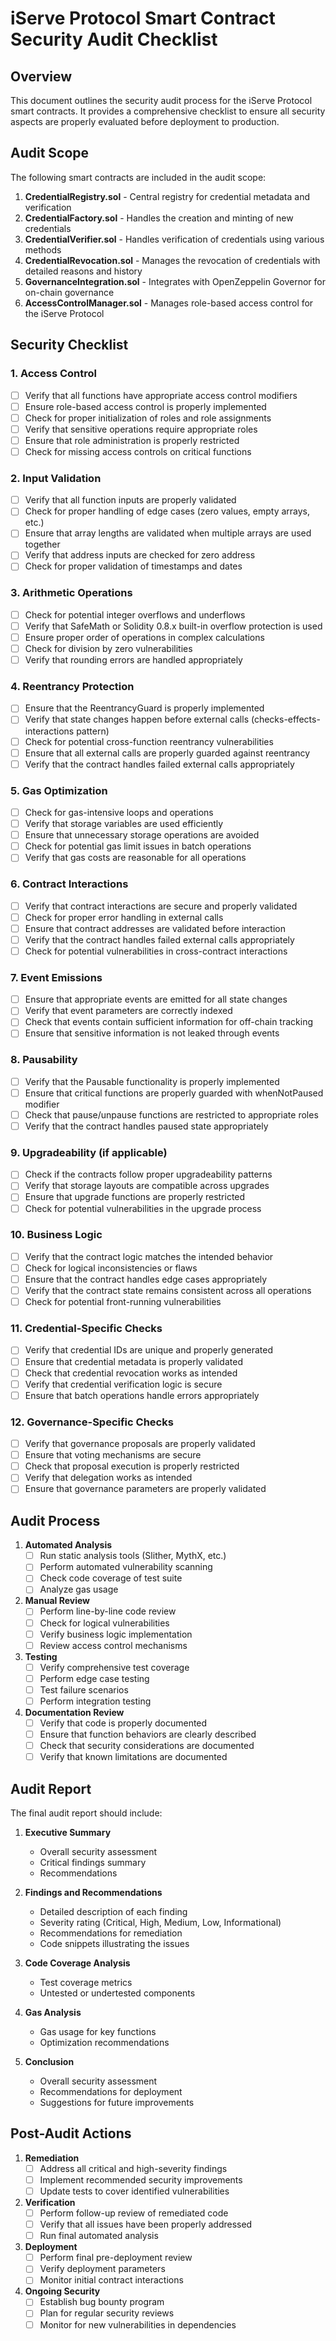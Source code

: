 # iServe Protocol Smart Contract Security Audit Checklist

## Overview
This document outlines the security audit process for the iServe Protocol smart contracts. It provides a comprehensive checklist to ensure all security aspects are properly evaluated before deployment to production.

## Audit Scope

The following smart contracts are included in the audit scope:

1. **CredentialRegistry.sol** - Central registry for credential metadata and verification
2. **CredentialFactory.sol** - Handles the creation and minting of new credentials
3. **CredentialVerifier.sol** - Handles verification of credentials using various methods
4. **CredentialRevocation.sol** - Manages the revocation of credentials with detailed reasons and history
5. **GovernanceIntegration.sol** - Integrates with OpenZeppelin Governor for on-chain governance
6. **AccessControlManager.sol** - Manages role-based access control for the iServe Protocol

## Security Checklist

### 1. Access Control
- [ ] Verify that all functions have appropriate access control modifiers
- [ ] Ensure role-based access control is properly implemented
- [ ] Check for proper initialization of roles and role assignments
- [ ] Verify that sensitive operations require appropriate roles
- [ ] Ensure that role administration is properly restricted
- [ ] Check for missing access controls on critical functions

### 2. Input Validation
- [ ] Verify that all function inputs are properly validated
- [ ] Check for proper handling of edge cases (zero values, empty arrays, etc.)
- [ ] Ensure that array lengths are validated when multiple arrays are used together
- [ ] Verify that address inputs are checked for zero address
- [ ] Check for proper validation of timestamps and dates

### 3. Arithmetic Operations
- [ ] Check for potential integer overflows and underflows
- [ ] Verify that SafeMath or Solidity 0.8.x built-in overflow protection is used
- [ ] Ensure proper order of operations in complex calculations
- [ ] Check for division by zero vulnerabilities
- [ ] Verify that rounding errors are handled appropriately

### 4. Reentrancy Protection
- [ ] Ensure that the ReentrancyGuard is properly implemented
- [ ] Verify that state changes happen before external calls (checks-effects-interactions pattern)
- [ ] Check for potential cross-function reentrancy vulnerabilities
- [ ] Ensure that all external calls are properly guarded against reentrancy
- [ ] Verify that the contract handles failed external calls appropriately

### 5. Gas Optimization
- [ ] Check for gas-intensive loops and operations
- [ ] Verify that storage variables are used efficiently
- [ ] Ensure that unnecessary storage operations are avoided
- [ ] Check for potential gas limit issues in batch operations
- [ ] Verify that gas costs are reasonable for all operations

### 6. Contract Interactions
- [ ] Verify that contract interactions are secure and properly validated
- [ ] Check for proper error handling in external calls
- [ ] Ensure that contract addresses are validated before interaction
- [ ] Verify that the contract handles failed external calls appropriately
- [ ] Check for potential vulnerabilities in cross-contract interactions

### 7. Event Emissions
- [ ] Ensure that appropriate events are emitted for all state changes
- [ ] Verify that event parameters are correctly indexed
- [ ] Check that events contain sufficient information for off-chain tracking
- [ ] Ensure that sensitive information is not leaked through events

### 8. Pausability
- [ ] Verify that the Pausable functionality is properly implemented
- [ ] Ensure that critical functions are properly guarded with whenNotPaused modifier
- [ ] Check that pause/unpause functions are restricted to appropriate roles
- [ ] Verify that the contract handles paused state appropriately

### 9. Upgradeability (if applicable)
- [ ] Check if the contracts follow proper upgradeability patterns
- [ ] Verify that storage layouts are compatible across upgrades
- [ ] Ensure that upgrade functions are properly restricted
- [ ] Check for potential vulnerabilities in the upgrade process

### 10. Business Logic
- [ ] Verify that the contract logic matches the intended behavior
- [ ] Check for logical inconsistencies or flaws
- [ ] Ensure that the contract handles edge cases appropriately
- [ ] Verify that the contract state remains consistent across all operations
- [ ] Check for potential front-running vulnerabilities

### 11. Credential-Specific Checks
- [ ] Verify that credential IDs are unique and properly generated
- [ ] Ensure that credential metadata is properly validated
- [ ] Check that credential revocation works as intended
- [ ] Verify that credential verification logic is secure
- [ ] Ensure that batch operations handle errors appropriately

### 12. Governance-Specific Checks
- [ ] Verify that governance proposals are properly validated
- [ ] Ensure that voting mechanisms are secure
- [ ] Check that proposal execution is properly restricted
- [ ] Verify that delegation works as intended
- [ ] Ensure that governance parameters are properly validated

## Audit Process

1. **Automated Analysis**
   - [ ] Run static analysis tools (Slither, MythX, etc.)
   - [ ] Perform automated vulnerability scanning
   - [ ] Check code coverage of test suite
   - [ ] Analyze gas usage

2. **Manual Review**
   - [ ] Perform line-by-line code review
   - [ ] Check for logical vulnerabilities
   - [ ] Verify business logic implementation
   - [ ] Review access control mechanisms

3. **Testing**
   - [ ] Verify comprehensive test coverage
   - [ ] Perform edge case testing
   - [ ] Test failure scenarios
   - [ ] Perform integration testing

4. **Documentation Review**
   - [ ] Verify that code is properly documented
   - [ ] Ensure that function behaviors are clearly described
   - [ ] Check that security considerations are documented
   - [ ] Verify that known limitations are documented

## Audit Report

The final audit report should include:

1. **Executive Summary**
   - Overall security assessment
   - Critical findings summary
   - Recommendations

2. **Findings and Recommendations**
   - Detailed description of each finding
   - Severity rating (Critical, High, Medium, Low, Informational)
   - Recommendations for remediation
   - Code snippets illustrating the issues

3. **Code Coverage Analysis**
   - Test coverage metrics
   - Untested or undertested components

4. **Gas Analysis**
   - Gas usage for key functions
   - Optimization recommendations

5. **Conclusion**
   - Overall security assessment
   - Recommendations for deployment
   - Suggestions for future improvements

## Post-Audit Actions

1. **Remediation**
   - [ ] Address all critical and high-severity findings
   - [ ] Implement recommended security improvements
   - [ ] Update tests to cover identified vulnerabilities

2. **Verification**
   - [ ] Perform follow-up review of remediated code
   - [ ] Verify that all issues have been properly addressed
   - [ ] Run final automated analysis

3. **Deployment**
   - [ ] Perform final pre-deployment review
   - [ ] Verify deployment parameters
   - [ ] Monitor initial contract interactions

4. **Ongoing Security**
   - [ ] Establish bug bounty program
   - [ ] Plan for regular security reviews
   - [ ] Monitor for new vulnerabilities in dependencies